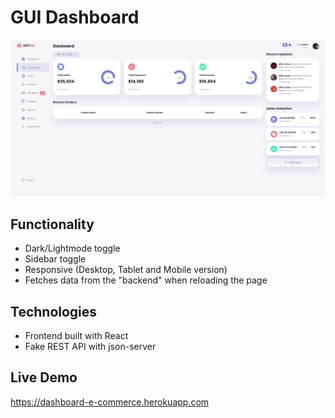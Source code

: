 # GUI Dashboard 


![alt text](https://github.com/dstreiff/ECommerce-Dashboard/blob/master/src/images/image.png?raw=true)
 

## Functionality

- Dark/Lightmode toggle
- Sidebar toggle
- Responsive (Desktop, Tablet and Mobile version)
- Fetches data from the "backend" when reloading the page

## Technologies

- Frontend built with React
- Fake REST API with json-server

## Live Demo

https://dashboard-e-commerce.herokuapp.com
 